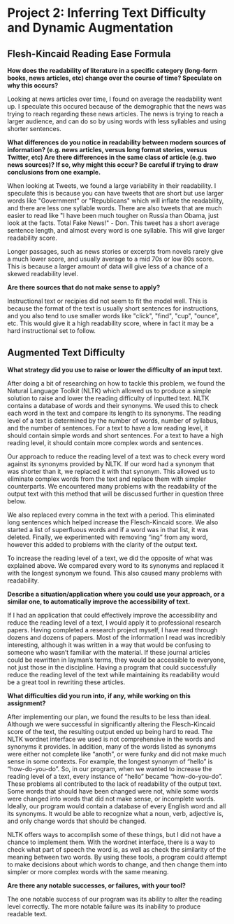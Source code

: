 # Project 2: Inferring Text Difficulty and Dynamic Augmentation

## Flesh-Kincaid Reading Ease Formula

**How does the readability of literature in a specific category (long-form books, news articles, etc) change over the course of time? Speculate on why this occurs?**

Looking at news articles over time, I found on average the readability went up. I speculate this occured because of the demographic that the news was trying to reach regarding these news articles. The news is trying to reach a larger audience, and can do so by using words with less syllables and using shorter sentences.

**What differences do you notice in readability between modern sources of information? (e.g. news articles, versus long format stories, versus Twitter, etc) Are there differences in the same class of article (e.g. two news sources)? If so, why might this occur? Be careful if trying to draw conclusions from one example.**

When looking at Tweets, we found a large variability in their readability. I speculate this is because you can have tweets that are short but use larger words like "Government" or "Republicans" which will inflate the readability, and there are less one syllable words. There are also tweets that are much easier to read like "I have been much tougher on Russia than Obama, just look at the facts. Total Fake News!" - Don. This tweet has a short average sentence length, and almost every word is one syllable. This will give larger readability score. 

Longer passages, such as news stories or excerpts from novels rarely give a much lower score, and usually average to a mid 70s or low 80s score. This is because a larger amount of data will give less of a chance of a skewed readability level.

**Are there sources that do not make sense to apply?**

Instructional text or recipies did not seem to fit the model well. This is because the format of the text is usually short sentences for instructions, and you also tend to use smaller words like "click", "find", "cup", "ounce", etc. This would give it a high readability score, where in fact it may be a hard instructional set to follow.

## Augmented Text Difficulty

**What strategy did you use to raise or lower the difficulty of an input text.**

After doing a bit of researching on how to tackle this problem, we found the Natural Language Toolkit (NLTK) which allowed us to produce a simple solution to raise and lower the reading difficulty of inputted text. NLTK contains a database of words and their synonyms. We used this to check each word in the text and compare its length to its synonyms. The reading level of a text is determined by the number of words, number of syllabus, and the number of sentences. For a text to have a low reading level, it should contain simple words and short sentences. For a text to have a high reading level, it should contain more complex words and sentences. 

Our approach to reduce the reading level of a text was to check every word against its synonyms provided by NLTK. If our word had a synonym that was shorter than it, we replaced it with that synonym. This allowed us to eliminate complex words from the text and replace them with simpler counterparts. We encountered many problems with the readability of the output text with this method that will be discussed further in question three below.

We also replaced every comma in the text with a period. This eliminated long sentences which helped increase the Flesch-Kincaid score. We also started a list of superfluous words and if a word was in that list, it was deleted. Finally, we experimented with removing “ing” from any word, however this added to problems with the clarity of the output text.

To increase the reading level of a text, we did the opposite of what was explained above. We compared every word to its synonyms and replaced it with the longest synonym we found. This also caused many problems with readability. 

**Describe a situation/application where you could use your approach, or a similar one, to automatically improve the accessibility of text.**

If I had an application that could effectively improve the accessibility and reduce the reading level of a text, I would apply it to professional research papers. Having completed a research project myself, I have read through dozens and dozens of papers. Most of the information I read was incredibly interesting, although it was written in a way that would be confusing to someone who wasn’t familiar with the material. If these journal articles could be rewritten in layman’s terms, they would be accessible to everyone, not just those in the discipline. Having a program that could successfully reduce the reading level of the text while maintaining its readability would be a great tool in rewriting these articles. 

**What difficulties did you run into, if any, while working on this assignment?**

After implementing our plan, we found the results to be less than ideal. Although we were successful in significantly altering the Flesch-Kincaid score of the text, the resulting output ended up being hard to read. The NLTK wordnet interface we used is not comprehensive in the words and synonyms it provides. In addition, many of the words listed as synonyms were either not complete like “anoth”, or were funky and did not make much sense in some contexts. For example, the longest synonym of “hello” is “how-do-you-do”. So, in our program, when we wanted to increase the reading level of a text, every instance of “hello” became “how-do-you-do”. These problems all contributed to the lack of readability of the output text. Some words that should have been changed were not, while some words were changed into words that did not make sense, or incomplete words. Ideally, our program would contain a database of every English word and all its synonyms. It would be able to recognize what a noun, verb, adjective is, and only change words that should be changed. 

NLTK offers ways to accomplish some of these things, but I did not have a chance to implement them. With the wordnet interface, there is a way to check what part of speech the word is, as well as check the similarity of the meaning between two words. By using these tools, a program could attempt to make decisions about which words to change, and then change them into simpler or more complex words with the same meaning. 

**Are there any notable successes, or failures, with your tool?**

The one notable success of our program was its ability to alter the reading level correctly. The more notable failure was its inability to produce readable text. 
